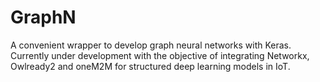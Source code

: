 # GraphN

A convenient wrapper to develop graph neural networks with Keras. Currently under development with the objective of
integrating Networkx, Owlready2 and oneM2M for structured deep learning models in IoT. 
